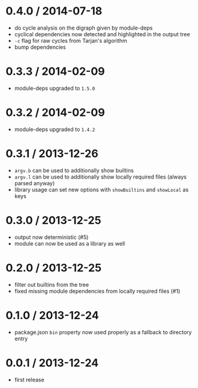 0.4.0 / 2014-07-18
==================
  * do cycle analysis on the digraph given by module-deps
  * cyclical dependencies now detected and highlighted in the output tree
  * `-c` flag for raw cycles from Tarjan's algorithm
  * bump dependencies

0.3.3 / 2014-02-09
==================
  * module-deps upgraded to `1.5.0`

0.3.2 / 2014-02-09
==================
  * module-deps upgraded to `1.4.2`

0.3.1 / 2013-12-26
==================
  * `argv.b` can be used to additionally show builtins
  * `argv.l` can be used to additionally show locally required files (always parsed anyway)
  * library usage can set new options with `showBuiltins` and `showLocal` as keys

0.3.0 / 2013-12-25
==================
  * output now deterministic (#5)
  * module can now be used as a library as well

0.2.0 / 2013-12-25
==================
  * filter out builtins from the tree
  * fixed missing module dependencies from locally required files (#1)

0.1.0 / 2013-12-24
==================
  * package.json `bin` property now used properly as a fallback to directory entry

0.0.1 / 2013-12-24
==================
  * first release

